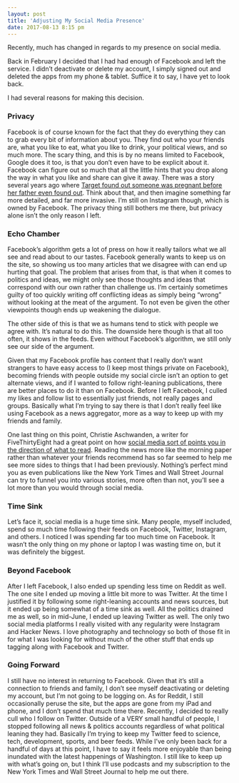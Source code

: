 ```yaml
---
layout: post
title: 'Adjusting My Social Media Presence'
date: 2017-08-13 8:15 pm
---
```


Recently, much has changed in regards to my presence on social media.

Back in February I decided that I had had enough of Facebook and left the service. I didn’t deactivate or delete my account, I simply signed out and deleted the apps from my phone & tablet. Suffice it to say, I have yet to look back.

I had several reasons for making this decision.

<h3>Privacy</h3>

Facebook is of course known for the fact that they do everything they can to grab every bit of information about you. They find out who your friends are, what you like to eat, what you like to drink, your political views, and so much more. The scary thing, and this is by no means limited to Facebook, Google does it too, is that you don’t even have to be explicit about it. Facebook can figure out so much that all the little hints that you drop along the way in what you like and share can give it away. There was a story several years ago where <a href="https://www.forbes.com/sites/kashmirhill/2012/02/16/how-target-figured-out-a-teen-girl-was-pregnant-before-her-father-did/#3078e64b6668" target="_blank" rel="noopener">Target found out someone was pregnant before her father even found out</a>. Think about that, and then imagine something far more detailed, and far more invasive. I’m still on Instagram though, which is owned by Facebook. The privacy thing still bothers me there, but privacy alone isn’t the only reason I left.

<h3>Echo Chamber</h3>

Facebook’s algorithm gets a lot of press on how it really tailors what we all see and read about to our tastes. Facebook generally wants to keep us on the site, so showing us too many articles that we disagree with can end up hurting that goal. The problem that arises from that, is that when it comes to politics and ideas, we might only see those thoughts and ideas that correspond with our own rather than challenge us. I’m certainly sometimes guilty of too quickly writing off conflicting ideas as simply being “wrong” without looking at the meat of the argument. To not even be given the other viewpoints though ends up weakening the dialogue.

The other side of this is that we as humans tend to stick with people we agree with. It’s natural to do this. The downside here though is that all too often, it shows in the feeds. Even without Facebook’s algorithm, we still only see our side of the argument.

Given that my Facebook profile has content that I really don’t want strangers to have easy access to (I keep most things private on Facebook), becoming friends with people outside my social circle isn’t an option to get alternate views, and if I wanted to follow right-leaning publications, there are better places to do it than on Facebook. Before I left Facebook, I culled my likes and follow list to essentially just friends, not really pages and groups. Basically what I’m trying to say there is that I don’t really feel like using Facebook as a news aggregator, more as a way to keep up with my friends and family.

One last thing on this point, Christie Aschwanden, a writer for FiveThirtyEight had a great point on how <a href="https://fivethirtyeight.com/features/leaving-social-media-taught-me-how-broken-the-news-cycle-is/" target="_blank" rel="noopener">social media sort of points you in the direction of what to read</a>. Reading the news more like the morning paper rather than whatever your friends recommend has so far seemed to help me see more sides to things that I had been previously. Nothing’s perfect mind you as even publications like the New York Times and Wall Street Journal can try to funnel you into various stories, more often than not, you’ll see a lot more than you would through social media.

<h3>Time Sink</h3>

Let’s face it, social media is a huge time sink. Many people, myself included, spend so much time following their feeds on Facebook, Twitter, Instagram, and others. I noticed I was spending far too much time on Facebook. It wasn’t the only thing on my phone or laptop I was wasting time on, but it was definitely the biggest.

<h3>Beyond Facebook</h3>

After I left Facebook, I also ended up spending less time on Reddit as well. The one site I ended up moving a little bit more to was Twitter. At the time I justified it by following some right-leaning accounts and news sources, but it ended up being somewhat of a time sink as well. All the politics drained me as well, so in mid-June, I ended up leaving Twitter as well. The only two social media platforms I really visited with any regularity were Instagram and Hacker News. I love photography and technology so both of those fit in for what I was looking for without much of the other stuff that ends up tagging along with Facebook and Twitter.

<h3>Going Forward</h3>

I still have no interest in returning to Facebook. Given that it’s still a connection to friends and family, I don’t see myself deactivating or deleting my account, but I’m not going to be logging on. As for Reddit, I still occasionally peruse the site, but the apps are gone from my iPad and phone, and I don’t spend that much time there. Recently, I decided to really cull who I follow on Twitter. Outside of a VERY small handful of people, I stopped following all news & politics accounts regardless of what political leaning they had. Basically I’m trying to keep my Twitter feed to science, tech, development, sports, and beer feeds. While I’ve only been back for a handful of days at this point, I have to say it feels more enjoyable than being inundated with the latest happenings of Washington. I still like to keep up with what’s going on, but I think I’ll use podcasts and my subscription to the New York Times and Wall Street Journal to help me out there.
